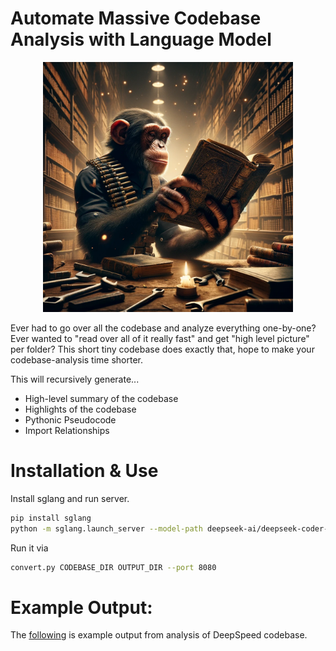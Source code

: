 # Automate Massive Codebase Analysis with Language Model

<p align="center">
  <img src="chimp.webp" alt="Chimp" width="400">
</p>

Ever had to go over all the codebase and analyze everything one-by-one? Ever wanted to "read over all of it really fast" and get "high level picture" per folder? This short tiny codebase does exactly that, hope to make your codebase-analysis time shorter.

This will recursively generate...

* High-level summary of the codebase
* Highlights of the codebase
* Pythonic Pseudocode
* Import Relationships

# Installation & Use

Install sglang and run server.

```bash
pip install sglang
python -m sglang.launch_server --model-path deepseek-ai/deepseek-coder-6.7b-instruct --tp 4 --port 8080
```


Run it via

```bash
convert.py CODEBASE_DIR OUTPUT_DIR --port 8080
```


# Example Output:

The [following](EXAMPLE_GEN.md) is example output from analysis of DeepSpeed codebase.


